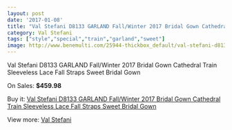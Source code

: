 ```yaml
---
layout: post
date: '2017-01-08'
title: "Val Stefani D8133 GARLAND Fall/Winter 2017 Bridal Gown Cathedral Train Sleeveless Lace Fall Straps Sweet Bridal Gown"
category: Val Stefani
tags: ["style","special","train","garland","sweet"]
image: http://www.benemulti.com/25944-thickbox_default/val-stefani-d8133-garland-fall-winter-2017-bridal-gown-cathedral-train-sleeveless-lace-fall-straps-sweet-bridal-gown.jpg
---
```

Val Stefani D8133 GARLAND Fall/Winter 2017 Bridal Gown Cathedral Train Sleeveless Lace Fall Straps Sweet Bridal Gown

On Sales: **$459.98**
<a href="https://www.benemulti.com/en/val-stefani/10322-val-stefani-d8133-garland-fall-winter-2017-bridal-gown-cathedral-train-sleeveless-lace-fall-straps-sweet-bridal-gown.html"><amp-img layout="responsive" width="600" height="600" src="//www.benemulti.com/25944-thickbox_default/val-stefani-d8133-garland-fall-winter-2017-bridal-gown-cathedral-train-sleeveless-lace-fall-straps-sweet-bridal-gown.jpg" alt="Val Stefani D8133 GARLAND Fall/Winter 2017 Bridal Gown Cathedral Train Sleeveless Lace Fall Straps Sweet Bridal Gown 0" /></a>
<a href="https://www.benemulti.com/en/val-stefani/10322-val-stefani-d8133-garland-fall-winter-2017-bridal-gown-cathedral-train-sleeveless-lace-fall-straps-sweet-bridal-gown.html"><amp-img layout="responsive" width="600" height="600" src="//www.benemulti.com/25947-thickbox_default/val-stefani-d8133-garland-fall-winter-2017-bridal-gown-cathedral-train-sleeveless-lace-fall-straps-sweet-bridal-gown.jpg" alt="Val Stefani D8133 GARLAND Fall/Winter 2017 Bridal Gown Cathedral Train Sleeveless Lace Fall Straps Sweet Bridal Gown 1" /></a>
<a href="https://www.benemulti.com/en/val-stefani/10322-val-stefani-d8133-garland-fall-winter-2017-bridal-gown-cathedral-train-sleeveless-lace-fall-straps-sweet-bridal-gown.html"><amp-img layout="responsive" width="600" height="600" src="//www.benemulti.com/25946-thickbox_default/val-stefani-d8133-garland-fall-winter-2017-bridal-gown-cathedral-train-sleeveless-lace-fall-straps-sweet-bridal-gown.jpg" alt="Val Stefani D8133 GARLAND Fall/Winter 2017 Bridal Gown Cathedral Train Sleeveless Lace Fall Straps Sweet Bridal Gown 2" /></a>
<a href="https://www.benemulti.com/en/val-stefani/10322-val-stefani-d8133-garland-fall-winter-2017-bridal-gown-cathedral-train-sleeveless-lace-fall-straps-sweet-bridal-gown.html"><amp-img layout="responsive" width="600" height="600" src="//www.benemulti.com/25945-thickbox_default/val-stefani-d8133-garland-fall-winter-2017-bridal-gown-cathedral-train-sleeveless-lace-fall-straps-sweet-bridal-gown.jpg" alt="Val Stefani D8133 GARLAND Fall/Winter 2017 Bridal Gown Cathedral Train Sleeveless Lace Fall Straps Sweet Bridal Gown 3" /></a>

Buy it: [Val Stefani D8133 GARLAND Fall/Winter 2017 Bridal Gown Cathedral Train Sleeveless Lace Fall Straps Sweet Bridal Gown](https://www.benemulti.com/en/val-stefani/10322-val-stefani-d8133-garland-fall-winter-2017-bridal-gown-cathedral-train-sleeveless-lace-fall-straps-sweet-bridal-gown.html "Val Stefani D8133 GARLAND Fall/Winter 2017 Bridal Gown Cathedral Train Sleeveless Lace Fall Straps Sweet Bridal Gown")

View more: [Val Stefani](https://www.benemulti.com/en/83-val-stefani "Val Stefani")